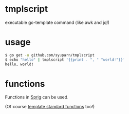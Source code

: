 # tmplscript
executable go-template command (like awk and jq!)

# usage

```bash
$ go get -u github.com/syuparn/tmplscript
$ echo "hello" | tmplscript '{{print . ", " "world!"}}'
hello, world!
```

# functions

Functions in [Sprig](http://masterminds.github.io/sprig/) can be used.

(Of course [template standard functions](https://golang.org/pkg/text/template/#hdr-Functions) too!)
